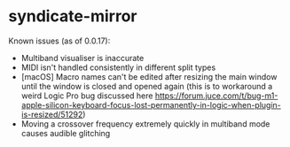 # syndicate-mirror

Known issues (as of 0.0.17):
- Multiband visualiser is inaccurate
- MIDI isn't handled consistently in different split types
- [macOS] Macro names can't be edited after resizing the main window until the window is closed and opened again (this is to workaround a weird Logic Pro bug discussed here https://forum.juce.com/t/bug-m1-apple-silicon-keyboard-focus-lost-permanently-in-logic-when-plugin-is-resized/51292)
- Moving a crossover frequency extremely quickly in multiband mode causes audible glitching
